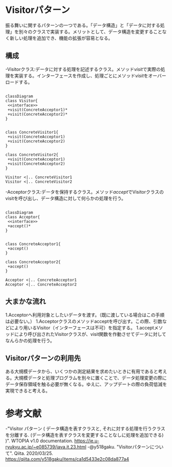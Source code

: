 # Visitorパターン

振る舞いに関するパターンの一つである。「データ構造」と「データに対する処理」を別々のクラスで実装する。メリットとして、データ構造を変更することなく新しい処理を追加でき、機能の拡張が容易となる。


## 構成
-Visitorクラス:データに対する処理を記述するクラス。メソッド*visit*で実際の処理を実装する。インターフェースを作成し、処理ごとにメソッド*visit*をオーバーロードする。

```mermaid

classDiagram
class Visitor{
 <<interface>>
 +visit(ConcreteAcceptor1)*
 +visit(ConcreteAcceptor2)*
}


class ConcreteVisitor1{
 +visit(ConcreteAcceptor1)
 +visit(ConcreteAcceptor2)
}

class ConcreteVisitor2{
 +visit(ConcreteAcceptor1)
 +visit(ConcreteAcceptor2)
}

Visitor <|.. ConcreteVisitor1
Visitor <|.. ConcreteVisitor2

```

-Acceptorクラス:データを保持するクラス。メソッド*accept*でVisitorクラスのvisitを呼び出し、データ構造に対して何らかの処理を行う。

```mermaid

classDiagram
class Acceptor{
 <<interface>>
 +accept()*
}


class ConcreteAcceptor1{
 +accept()
}

class ConcreteAcceptor2{
 +accept()
}

Acceptor <|.. ConcreteAcceptor1
Acceptor <|.. ConcreteAcceptor2

```


## 大まかな流れ
1.Acceptorへ利用対象としたいデータを渡す。（既に渡している場合はこの手順は必要ない。）
1.Acceptorクラスのメソッドacceptを呼び出す。この際、引数などにより用いるVisitor（インターフェースは不可）を指定する。
1.acceptメソッドにより呼び出されたVisitorクラスが、visit関数を作動させてデータに対してなんらかの処理を行う。

## Visitorパターンの利用先
ある大規模データから、いくつかの測定結果を求めたいときに有用であると考える。大規模データと処理プログラムを別々に置くことで、データ処理変更の際にデータ保存領域を触る必要が無くなる。ゆえに、アップデートの際の負荷低減を実現できると考える。

# 参考文献
-"Visitor パターン ( データ構造を表すクラスと, それに対する処理を行うクラスを分離する. (データ構造を表すクラスを変更することなしに処理を追加できる) )". WTOPIA v1.0 documentation. https://ie.u-ryukyu.ac.jp/~e085739/java.it.23.html
-@y518gaku. "Visitorパターンについて". Qiita. 2020/03/25. https://qiita.com/y518gaku/items/ca1d5433e2c08da877a4
